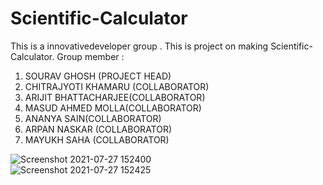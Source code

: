 # Scientific-Calculator
This is a innovativedeveloper group . This is project on making Scientific-Calculator. 
 Group member :

1) SOURAV GHOSH (PROJECT HEAD)
2) CHITRAJYOTI KHAMARU (COLLABORATOR)
3) ARIJIT BHATTACHARJEE(COLLABORATOR)
4) MASUD AHMED MOLLA(COLLABORATOR)
5) ANANYA SAIN(COLLABORATOR)
6) ARPAN NASKAR (COLLABORATOR)
7) MAYUKH SAHA (COLLABORATOR)

![Screenshot 2021-07-27 152400](https://user-images.githubusercontent.com/87994119/127134776-8cf12171-2ba4-4a72-9a52-53a277814224.jpg)               
![Screenshot 2021-07-27 152425](https://user-images.githubusercontent.com/87994119/127134812-148aeac8-afe4-4e0a-8865-0901c48496d9.jpg)
